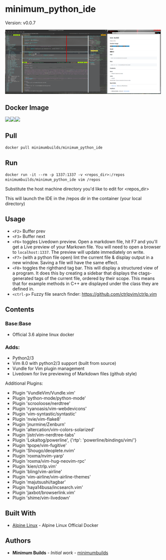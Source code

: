 # minimum_python_ide

Version: v0.0.7

![Vim Python IDE][logo]

[logo]: /python_ide.png "Logo Title Text 2"

## Docker Image

[![](https://images.microbadger.com/badges/version/minimumbuilds/minimum_python_ide:v0.0.7.svg)](https://microbadger.com/images/minimumbuilds/minimum_python_ide:v0.0.7 "Get your own version badge on microbadger.com")[![](https://images.microbadger.com/badges/image/minimumbuilds/minimum_python_ide:v0.0.7.svg)](https://microbadger.com/images/minimumbuilds/minimum_python_ide:v0.0.7 "Get your own image badge on microbadger.com")[![](https://images.microbadger.com/badges/commit/minimumbuilds/minimum_python_ide:v0.0.7.svg)](https://microbadger.com/images/minimumbuilds/minimum_python_ide:v0.0.7 "Get your own commit badge on microbadger.com") 

## Pull
	docker pull minimumbuilds/minimum_python_ide

## Run
	docker run -it --rm -p 1337:1337 -v <repos_dir>:/repos minimumbuilds/minimum_python_ide vim /repos

Substitute the host machine directory you'd like to edit for <repos_dir>

This will launch the IDE in the /repos dir in the container (your local directory)

## Usage
- ``<F2>`` Buffer prev 
- ``<F3>`` Buffer next 
- ``<F6>`` toggles Livedown preview.   Open a markdown file, hit F7 and you'll get a Live preview of your Markown file. You will need to open a browser to ``localhost:1337``.  The preview will update immediately on write.
- ``<F7>`` (with a python file open) lint the current file & display output in a new window.  Saving a file will have the same effect.
- ``<F8>`` toggles the righthand tag bar.  This will display a structured view of a program.  It does this by creating a sidebar that displays the ctags-generated tags of the current file, ordered by their scope. This means that for example methods in C++ are displayed under the class they are defined in.
- ``<ctrl-p>`` Fuzzy file search finder: https://github.com/ctrlpvim/ctrlp.vim
 


## Contents

### Base:Base
- Official 3.6 alpine linux docker

### Adds:
- Python2/3
- Vim 8.0 with python2/3 support (built from source)
- Vundle for Vim plugin management
- Livedown for live previewing of Markdown files (github style) 

Additional Plugins:

- Plugin 'VundleVim/Vundle.vim'
- Plugin 'python-mode/python-mode'
- Plugin 'scrooloose/nerdtree'
- Plugin 'ryanoasis/vim-webdevicons'
- Plugin 'vim-syntastic/syntastic'
- Plugin 'nvie/vim-flake8'
- Plugin 'jnurmine/Zenburn'
- Plugin 'altercation/vim-colors-solarized'
- Plugin 'jistr/vim-nerdtree-tabs'
- Plugin 'Lokaltog/powerline', {'rtp': 'powerline/bindings/vim/'}
- Plugin 'tpope/vim-fugitive'
- Plugin 'Shougo/deoplete.nvim'
- Plugin 'roxma/nvim-yarp'
- Plugin 'roxma/vim-hug-neovim-rpc'
- Plugin 'kien/ctrlp.vim'
- Plugin 'bling/vim-airline'
- Plugin 'vim-airline/vim-airline-themes'
- Plugin 'majutsushi/tagbar'
- Plugin 'haya14busa/incsearch.vim'
- Plugin 'jaxbot/browserlink.vim'
- Plugin 'shime/vim-livedown'

## Built With

* [Alpine Linux](https://hub.docker.com/_/alpine/) - Alpine Linux Official Docker

## Authors

* **Minimum Builds** - *Initial work* - [minimumbuilds](https://github.com/minimumbuilds)
